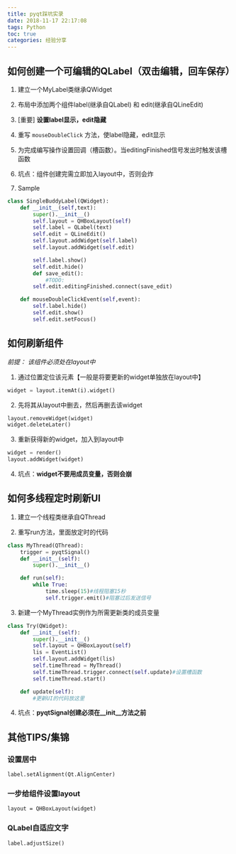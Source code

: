 ```yaml
---
title: pyqt踩坑实录
date: 2018-11-17 22:17:08
tags: Python
toc: true
categories: 经验分享
---
```

## 如何创建一个可编辑的QLabel（双击编辑，回车保存）
1. 建立一个MyLabel类继承QWidget

2. 布局中添加两个组件label(继承自QLabel) 和 edit(继承自QLineEdit)

3. [重要] **设置label显示，edit隐藏**

4. 重写  `mouseDoubleClick` 方法，使label隐藏，edit显示

5. 为完成编写操作设置回调（槽函数）。当editingFinished信号发出时触发该槽函数

6. 坑点：组件创建完需立即加入layout中，否则会炸

7. Sample
```py
class SingleBuddyLabel(QWidget):
    def __init__(self,text):
        super().__init__()
        self.layout = QHBoxLayout(self)
        self.label = QLabel(text)
        self.edit = QLineEdit()
        self.layout.addWidget(self.label)
        self.layout.addWidget(self.edit)

        self.label.show()
        self.edit.hide()
        def save_edit():
            #TODO:
        self.edit.editingFinished.connect(save_edit)

    def mouseDoubleClickEvent(self,event):
        self.label.hide()
        self.edit.show()
        self.edit.setFocus()

```
<!--more-->

## 如何刷新组件
*前提： 该组件必须处在layout中*

1. 通过位置定位该元素【一般是将要更新的widget单独放在layout中】
```py
widget = layout.itemAt(i).widget()
```

2. 先将其从layout中删去，然后再删去该widget
```py
layout.removeWidget(widget)
widget.deleteLater()
```

3. 重新获得新的widget，加入到layout中
```py
widget = render()
layout.addWidget(widget)
```

4. 坑点：**widget不要用成员变量，否则会崩**


## 如何多线程定时刷新UI
1. 建立一个线程类继承自QThread

2. 重写run方法，里面放定时的代码
```py
class MyThread(QThread):
    trigger = pyqtSignal()
    def __init__(self):
        super().__init__()

    def run(self):
        while True:
            time.sleep(15)#线程阻塞15秒
            self.trigger.emit()#阻塞过后发送信号
```
3. 新建一个MyThread实例作为所需更新类的成员变量
```py
class Try(QWidget):
    def __init__(self):
        super().__init__()
        self.layout = QHBoxLayout(self)
        lis = EventList()
        self.layout.addWidget(lis)
        self.timeThread = MyThread()
        self.timeThread.trigger.connect(self.update)#设置槽函数
        self.timeThread.start()

    def update(self):
        #更新UI的代码放这里
```

4. 坑点：**pyqtSignal创建必须在__init__方法之前**


## 其他TIPS/集锦

### 设置居中
`label.setAlignment(Qt.AlignCenter)`

### 一步给组件设置layout
`layout = QHBoxLayout(widget)`

### QLabel自适应文字
`label.adjustSize()`

